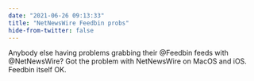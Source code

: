 ```yaml
---
date: "2021-06-26 09:13:33"
title: "NetNewsWire Feedbin probs"
hide-from-twitter: false
---
```


Anybody else having problems grabbing their @Feedbin feeds with @NetNewsWire? Got the problem with NetNewsWire on MacOS and iOS. Feedbin itself OK.
